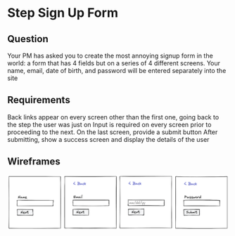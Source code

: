 # Step Sign Up Form

## Question

Your PM has asked you to create the most annoying signup form in the world: a form that has 4 fields but on a series of 4 different screens. Your name, email, date of birth, and password will be entered separately into the site

## Requirements

Back links appear on every screen other than the first one, going back to the step the user was just on
Input is required on every screen prior to proceeding to the next.
On the last screen, provide a submit button
After submitting, show a success screen and display the details of the user

## Wireframes

<img src="src/assets/Step-Sign-Up-Form.png" alt="alt text" />
